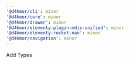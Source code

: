 ```yaml
---
'@d4kmor/cli': minor
'@d4kmor/core': minor
'@d4kmor/drawer': minor
'@d4kmor/eleventy-plugin-mdjs-unified': minor
'@d4kmor/eleventy-rocket-nav': minor
'@d4kmor/navigation': minor
---
```


Add Types
